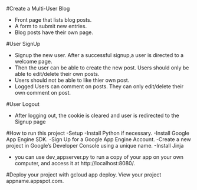 #Create a Multi-User Blog
  - Front page that lists blog posts.
  - A form to submit new entries.
  - Blog posts have their own page.
  
 #User SignUp
   - Signup the new user. After a successful signup,a user is directed to a welcome page.
   - Then the user can be able to create the new post. Users should only be able to edit/delete their own posts.
   - Users should not be able to like thier own post.
   - Logged Users can comment on posts. They can only edit/delete their own comment on post.
   
 #User Logout
   - After logging out, the cookie is cleared and user is redirected to the Signup page
    
 #How to run this project 
  -Setup
    -Install Python if necessary.
    -Install Google App Engine SDK.
    -Sign Up for a Google App Engine Account.
    -Create a new project in Google’s Developer Console using a unique name.
    -Install Jinja
 - you can use dev_appserver.py to run a copy of your app on your own computer, and access it at http://localhost:8080/.
 
#Deploy your project with gcloud app deploy.
View your project  appname.appspot.com.
 
